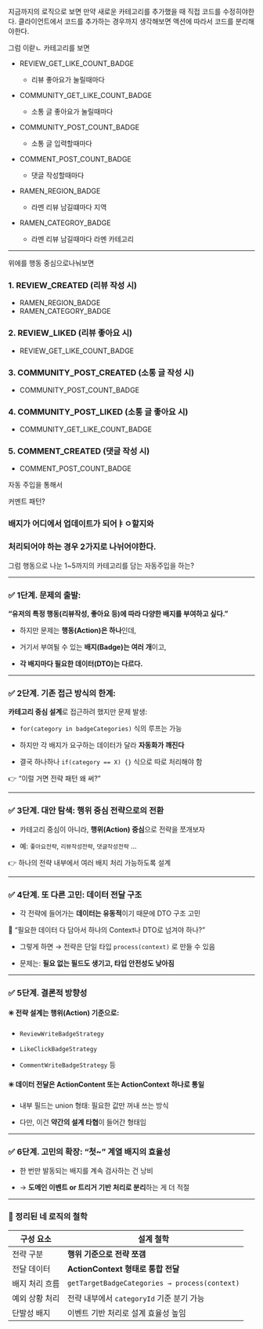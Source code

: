 지금까지의 로직으로 보면 만약 새로운 카테고리를 추가했을 때 직접 코드를 수정히야한다.
클라이언트에서 코드를 추가하는 경우까지 생각해보면 액션에 따라서 코드를 분리해야한다.

그럼 이랃ㄴ 카테고리를 보면

- REVIEW_GET_LIKE_COUNT_BADGE
	- 리뷰 좋아요가 눌릴때마다
- COMMUNITY_GET_LIKE_COUNT_BADGE
	- 소통 글 좋아요가 눌릴때마다

- COMMUNITY_POST_COUNT_BADGE
	- 소통 글 입력할때마다
- COMMENT_POST_COUNT_BADGE
	- 댓글 작성할때마다

- RAMEN_REGION_BADGE
	- 라멘 리뷰 남길떄마다 지역
- RAMEN_CATEGROY_BADGE
	- 라멘 리뷰 남길때마다 라멘 카테고리

---
위에를 행동 중심으로나눠보면

### 1. **REVIEW_CREATED** (리뷰 작성 시)

- RAMEN_REGION_BADGE
- RAMEN_CATEGORY_BADGE

### 2. **REVIEW_LIKED** (리뷰 좋아요 시)

- REVIEW_GET_LIKE_COUNT_BADGE

### 3. **COMMUNITY_POST_CREATED** (소통 글 작성 시)

- COMMUNITY_POST_COUNT_BADGE

### 4. **COMMUNITY_POST_LIKED** (소통 글 좋아요 시)

- COMMUNITY_GET_LIKE_COUNT_BADGE

### 5. **COMMENT_CREATED** (댓글 작성 시)

- COMMENT_POST_COUNT_BADGE

자동 주입을 통해서

커멘트 패턴?

### 배지가 어디에서 업데이트가 되어ㅑㅇ할지와
### 처리되어야 하는 경우 2가지로 나뉘어야한다.

그럼 행동으로 나눈 1~5까지의 카테고리를 담는 자동주입을 하는?

---
### ✅ 1단계. 문제의 출발:

**“유저의 특정 행동(리뷰작성, 좋아요 등)에 따라 다양한 배지를 부여하고 싶다.”**

- 하지만 문제는 **행동(Action)은 하나**인데,
    
- 거기서 부여될 수 있는 **배지(Badge)는 여러 개**이고,
    
- **각 배지마다 필요한 데이터(DTO)는 다르다.**
    

---

### ✅ 2단계. 기존 접근 방식의 한계:

**카테고리 중심 설계**로 접근하려 했지만 문제 발생:

- `for(category in badgeCategories)` 식의 루프는 가능
    
- 하지만 각 배지가 요구하는 데이터가 달라 **자동화가 깨진다**
    
- 결국 하나하나 `if(category == X) {}` 식으로 따로 처리해야 함
    

👉 “이럴 거면 전략 패턴 왜 써?”

---

### ✅ 3단계. 대안 탐색: 행위 중심 전략으로의 전환

- 카테고리 중심이 아니라, **행위(Action) 중심**으로 전략을 쪼개보자
    
- 예: `좋아요전략`, `리뷰작성전략`, `댓글작성전략` …
    

👉 하나의 전략 내부에서 여러 배지 처리 가능하도록 설계

---

### ✅ 4단계. 또 다른 고민: 데이터 전달 구조

- 각 전략에 들어가는 **데이터는 유동적**이기 때문에 DTO 구조 고민
    

💬 “필요한 데이터 다 담아서 하나의 Context나 DTO로 넘겨야 하나?”

- 그렇게 하면 → 전략은 단일 타입 `process(context)` 로 만들 수 있음
    
- 문제는: **필요 없는 필드도 생기고, 타입 안전성도 낮아짐**
    

---

### ✅ 5단계. 결론적 방향성

#### ✳️ 전략 설계는 **행위(Action)** 기준으로:

- `ReviewWriteBadgeStrategy`
    
- `LikeClickBadgeStrategy`
    
- `CommentWriteBadgeStrategy` 등
    

#### ✳️ 데이터 전달은 **ActionContent 또는 ActionContext** 하나로 통일

- 내부 필드는 union 형태: 필요한 값만 꺼내 쓰는 방식
    
- 다만, 이건 **약간의 설계 타협**이 들어간 형태임
    

---

### ✅ 6단계. 고민의 확장: “첫~” 계열 배지의 효율성

- 한 번만 발동되는 배지를 계속 검사하는 건 낭비
    
- → **도메인 이벤트 or 트리거 기반 처리로 분리**하는 게 더 적절
    

---

### 🧠 정리된 네 로직의 철학

|구성 요소|설계 철학|
|---|---|
|전략 구분|**행위 기준으로 전략 쪼갬**|
|전달 데이터|**ActionContext 형태로 통합 전달**|
|배지 처리 흐름|`getTargetBadgeCategories → process(context)`|
|예외 상황 처리|전략 내부에서 `categoryId` 기준 분기 가능|
|단발성 배지|이벤트 기반 처리로 설계 효율성 높임|
